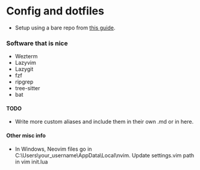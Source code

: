 # Config and dotfiles

- Setup using a bare repo from [this guide](https://www.atlassian.com/git/tutorials/dotfiles).

### Software that is nice

- Wezterm
- Lazyvim
- Lazygit
- fzf
- ripgrep
- tree-sitter
- bat

#### TODO

- Write more custom aliases and include them in their own .md or in here.

#### Other misc info

- In Windows, Neovim files go in C:\Users\your_username\AppData\Local\nvim. Update settings.vim path in vim init.lua
